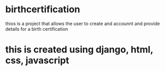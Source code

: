 # birthcertification

thios is a project that allows the user to create and accounnt and provide details for a birth certification

# this is created using django, html, css, javascript
